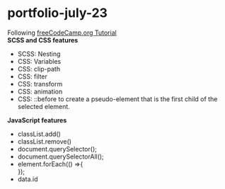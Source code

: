 # portfolio-july-23

Following [freeCodeCamp.org Tutorial ](https://www.freecodecamp.org/news/create-a-portfolio-website-using-html-css-javascript/)<br> 
**SCSS and CSS features**
+ SCSS: Nesting
+ CSS: Variables
+ CSS: clip-path
+ CSS: filter
+ CSS: transform
+ CSS: animation
+ CSS: ::before to create a pseudo-element that is the first child of the selected element.

**JavaScript features**<br>
+ classList.add()
+ classList.remove()
+ document.querySelector();
+ document.querySelectorAll();
+ element.forEach(() =>{<br>
  });
+ data.id


